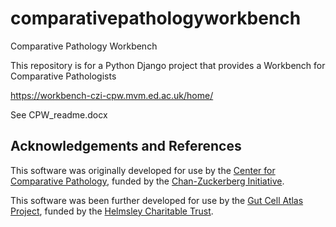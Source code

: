 # comparativepathologyworkbench
Comparative Pathology Workbench

This repository is for a Python Django project that provides a Workbench for Comparative Pathologists

https://workbench-czi-cpw.mvm.ed.ac.uk/home/

See CPW_readme.docx


## Acknowledgements and References

This software was originally developed for use by the <a href="https://www.ed.ac.uk/comparative-pathology">Center for Comparative Pathology</a>, funded by the <a href="https://chanzuckerberg.com/">Chan-Zuckerberg Initiative</a>.

This software was been further developed for use by the <a href="https://www.ed.ac.uk/comparative-pathology/the-gut-cell-atlas-project">Gut Cell Atlas Project</a>, funded by the <a href="https://helmsleytrust.org/">Helmsley Charitable Trust</a>.
